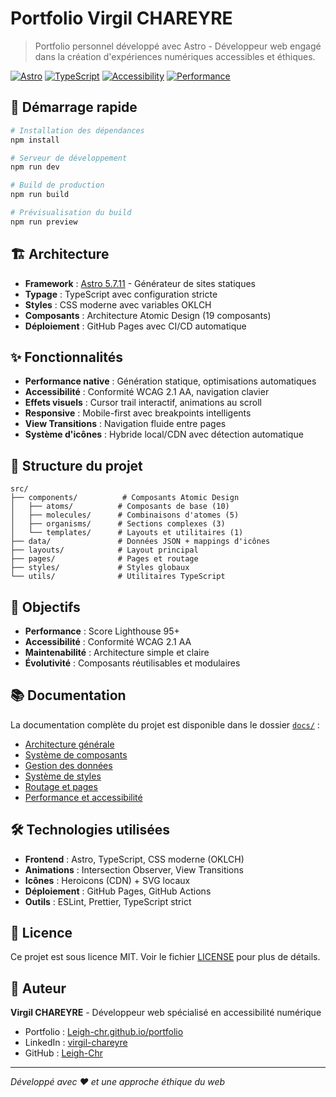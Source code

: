 # Portfolio Virgil CHAREYRE

> Portfolio personnel développé avec Astro - Développeur web engagé dans la création d'expériences numériques accessibles et éthiques.

[![Astro](https://img.shields.io/badge/Astro-5.7.11-FF5D01?logo=astro)](https://astro.build)
[![TypeScript](https://img.shields.io/badge/TypeScript-5.0+-3178C6?logo=typescript)](https://www.typescriptlang.org)
[![Accessibility](https://img.shields.io/badge/Accessibility-WCAG%202.1%20AA-007ACC)](https://www.w3.org/WAI/WCAG21/quickref/)
[![Performance](https://img.shields.io/badge/Performance-Lighthouse%2095%2B-00C851)](https://pagespeed.web.dev/)

## 🚀 Démarrage rapide

```bash
# Installation des dépendances
npm install

# Serveur de développement
npm run dev

# Build de production
npm run build

# Prévisualisation du build
npm run preview
```

## 🏗️ Architecture

- **Framework** : [Astro 5.7.11](https://astro.build) - Générateur de sites statiques
- **Typage** : TypeScript avec configuration stricte
- **Styles** : CSS moderne avec variables OKLCH
- **Composants** : Architecture Atomic Design (19 composants)
- **Déploiement** : GitHub Pages avec CI/CD automatique

## ✨ Fonctionnalités

- **Performance native** : Génération statique, optimisations automatiques
- **Accessibilité** : Conformité WCAG 2.1 AA, navigation clavier
- **Effets visuels** : Cursor trail interactif, animations au scroll
- **Responsive** : Mobile-first avec breakpoints intelligents
- **View Transitions** : Navigation fluide entre pages
- **Système d'icônes** : Hybride local/CDN avec détection automatique

## 📁 Structure du projet

```
src/
├── components/          # Composants Atomic Design
│   ├── atoms/          # Composants de base (10)
│   ├── molecules/      # Combinaisons d'atomes (5)
│   ├── organisms/      # Sections complexes (3)
│   └── templates/      # Layouts et utilitaires (1)
├── data/               # Données JSON + mappings d'icônes
├── layouts/            # Layout principal
├── pages/              # Pages et routage
├── styles/             # Styles globaux
└── utils/              # Utilitaires TypeScript
```

## 🎯 Objectifs

- **Performance** : Score Lighthouse 95+
- **Accessibilité** : Conformité WCAG 2.1 AA
- **Maintenabilité** : Architecture simple et claire
- **Évolutivité** : Composants réutilisables et modulaires

## 📚 Documentation

La documentation complète du projet est disponible dans le dossier [`docs/`](docs/) :

- [Architecture générale](docs/architecture-generale.md)
- [Système de composants](docs/systeme-composants.md)
- [Gestion des données](docs/gestion-donnees.md)
- [Système de styles](docs/systeme-styles.md)
- [Routage et pages](docs/routage-pages.md)
- [Performance et accessibilité](docs/performance-accessibilite.md)

## 🛠️ Technologies utilisées

- **Frontend** : Astro, TypeScript, CSS moderne (OKLCH)
- **Animations** : Intersection Observer, View Transitions
- **Icônes** : Heroicons (CDN) + SVG locaux
- **Déploiement** : GitHub Pages, GitHub Actions
- **Outils** : ESLint, Prettier, TypeScript strict

## 📄 Licence

Ce projet est sous licence MIT. Voir le fichier [LICENSE](LICENSE) pour plus de détails.

## 👤 Auteur

**Virgil CHAREYRE** - Développeur web spécialisé en accessibilité numérique

- Portfolio : [Leigh-chr.github.io/portfolio](https://Leigh-chr.github.io/portfolio)
- LinkedIn : [virgil-chareyre](https://www.linkedin.com/in/virgil-chareyre/)
- GitHub : [Leigh-Chr](https://github.com/Leigh-Chr)

---

*Développé avec ❤️ et une approche éthique du web*